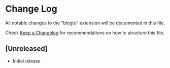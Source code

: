 # Change Log

All notable changes to the "blogto" extension will be documented in this file.

Check [Keep a Changelog](http://keepachangelog.com/) for recommendations on how to structure this file.

## [Unreleased]

- Initial release